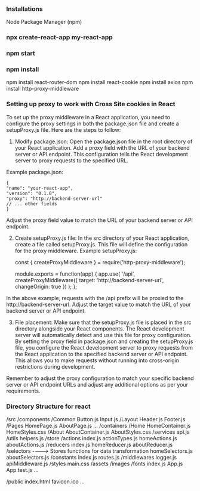 ### Installations
Node Package Manager (npm)

### npx create-react-app my-react-app
### npm start

### npm install
npm install react-router-dom
npm install react-cookie
npm install axios
npm install http-proxy-middleware
<!-- npm install redux react-redux

### Redux is for statemanagement : It stores states/data seperately so that we can access from any components without using Props
[Tutorial](https://blog.logrocket.com/understanding-redux-tutorial-examples/) -->

### Setting up proxy to work with Cross Site cookies in React
To set up the proxy middleware in a React application, you need to configure the proxy settings in both the package.json file and create a setupProxy.js file. Here are the steps to follow:

1. Modify package.json: Open the package.json file in the root directory of your React application.
Add a proxy field with the URL of your backend server or API endpoint. This configuration tells the React development server to proxy requests to the specified URL.

Example package.json:

    {
    "name": "your-react-app",
    "version": "0.1.0",
    "proxy": "http://backend-server-url"
    // ... other fields
    }

Adjust the proxy field value to match the URL of your backend server or API endpoint.

2. Create setupProxy.js file: In the src directory of your React application, create a file called setupProxy.js. This file will define the configuration for the proxy middleware.
Example setupProxy.js:

    const { createProxyMiddleware } = require('http-proxy-middleware');

    module.exports = function(app) {
    app.use(
        '/api',
        createProxyMiddleware({
        target: 'http://backend-server-url',
        changeOrigin: true
        })
    );
    };

In the above example, requests with the /api prefix will be proxied to the http://backend-server-url. Adjust the target value to match the URL of your backend server or API endpoint.

3. File placement: Make sure that the setupProxy.js file is placed in the src directory alongside your React components. The React development server will automatically detect and use this file for proxy configuration.
By setting the proxy field in package.json and creating the setupProxy.js file, you configure the React development server to proxy requests from the React application to the specified backend server or API endpoint. This allows you to make requests without running into cross-origin restrictions during development.

Remember to adjust the proxy configuration to match your specific backend server or API endpoint URLs and adjust any additional options as per your requirements.


### Directory Structure for react
/src
    /components
        /Common
        Button.js
        Input.js
        /Layout
        Header.js
        Footer.js
        /Pages
        HomePage.js
        AboutPage.js
        ...
    /containers
        /Home
        HomeContainer.js
        HomeStyles.css
        /About
        AboutContainer.js
        AboutStyles.css
    /services
        api.js
    /utils
        helpers.js
    /store
        /actions
        index.js
        actionTypes.js
        homeActions.js
        aboutActions.js
        /reducers
        index.js
        homeReducer.js
        aboutReducer.js
        /selectors        ----> Stores functions for data transformation
        homeSelectors.js
        aboutSelectors.js
        /constants
        index.js
        routes.js
        /middlewares
        logger.js
        apiMiddleware.js
    /styles
        main.css
    /assets
        /images
        /fonts
    index.js
    App.js
    App.test.js
    ...

/public
index.html
favicon.ico
...

